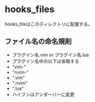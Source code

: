 # hooks_files
hooks_fileはこのディレクトリに配置する。
## ファイル名の命名規則
- プラグイン名.vim or プラグイン名.lua
- プラグイン名中の以下は省略する
 - "vim-"
 - "nvim-"
 - ".vim"
 - ".nvim"
 - ".lua"
- ハイフンはアンダーバーに変更
